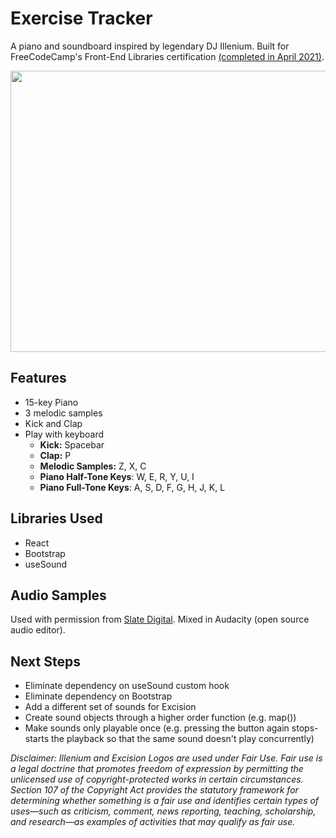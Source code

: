 # Exercise Tracker

A piano and soundboard inspired by legendary DJ Illenium. Built for FreeCodeCamp's Front-End Libraries certification [(completed in April 2021)](https://www.freecodecamp.org/certification/cvega21/front-end-libraries).

<img src="https://user-images.githubusercontent.com/54726618/116950978-47618f00-ac4c-11eb-883b-e12db3da4272.gif" width="550" height="450">

## Features
- 15-key Piano
- 3 melodic samples
- Kick and Clap
- Play with keyboard
  -   **Kick:** Spacebar
  -   **Clap:** P
  -   **Melodic Samples:** Z, X, C
  -   **Piano Half-Tone Keys**: W, E, R, Y, U, I
  -   **Piano Full-Tone Keys**: A, S, D, F, G, H, J, K, L

## Libraries Used
- React
- Bootstrap
- useSound

## Audio Samples
Used with permission from [Slate Digital](https://slatedigital.com/edm-sample-pack-2020). Mixed in Audacity (open source audio editor).

## Next Steps
- Eliminate dependency on useSound custom hook
- Eliminate dependency on Bootstrap
- Add a different set of sounds for Excision
- Create sound objects through a higher order function (e.g. map())
- Make sounds only playable once (e.g. pressing the button again stops-starts the playback so that the same sound doesn't play concurrently)



_Disclaimer: Illenium and Excision Logos are used under Fair Use. Fair use is a legal doctrine that promotes freedom of expression by permitting the unlicensed use of copyright-protected works in certain circumstances. Section 107 of the Copyright Act provides the statutory framework for determining whether something is a fair use and identifies certain types of uses—such as criticism, comment, news reporting, teaching, scholarship, and research—as examples of activities that may qualify as fair use._
